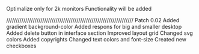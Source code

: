 Optimalize only for 2k monitors
Functionality will be added

///////////////////////////////////////////////////////////////////
Patch 0.02
Added gradient background-color
Added respons for big and smaller desktop
Added delete button in interface section
Improved layout grid
Changed svg colors
Added copyrights
Changed text colors and font-size
Created new checkboxes